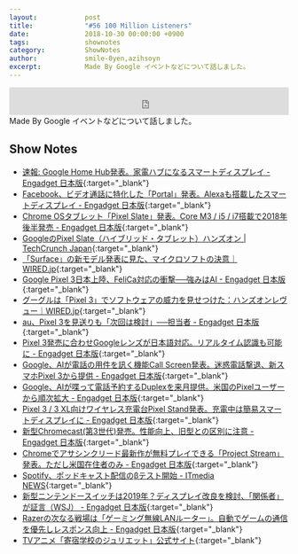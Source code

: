 ```yaml
---
layout:            post
title:             "#56 100 Million Listeners"
date:              2018-10-30 00:00:00 +0900
tags:              shownotes
category:          ShowNotes
author:            smile-0yen,azihsoyn
excerpt:           Made By Google イベントなどについて話しました。 
---
```

<iframe width="100%" height="50" scrolling="no" frameborder="no" src="https://w.soundcloud.com/player/?url=https%3A//api.soundcloud.com/tracks/521656950&amp;auto_play=false&amp;hide_related=false&amp;show_user=true&amp;show_reposts=false&amp;visual=false&amp;show_artwork=false&amp;default_height=75"></iframe>
Made By Google イベントなどについて話しました。 

## Show Notes
- [速報: Google Home Hub発表。家電ハブになるスマートディスプレイ \- Engadget 日本版](https://japanese.engadget.com/2018/10/09/google-home-hub-google-home/){:target="_blank"}
- [Facebook、ビデオ通話に特化した「Portal」発表。Alexaも搭載したスマートディスプレイ \- Engadget 日本版](https://japanese.engadget.com/2018/10/09/facebook-portal-alexa/){:target="_blank"}
- [Chrome OSタブレット「Pixel Slate」発表。Core M3 / i5 / i7搭載で2018年後半発売 \- Engadget 日本版](https://japanese.engadget.com/2018/10/09/chrome-os-pixel-slate-core-m3-i5-2018/){:target="_blank"}
- [GoogleのPixel Slate（ハイブリッド・タブレット）ハンズオン \| TechCrunch Japan](https://jp.techcrunch.com/2018/10/10/2018-10-09-hands-on-with-googles-pixel-slate/){:target="_blank"}
- [「Surface」の新モデル発表に見た、マイクロソフトの決意｜WIRED\.jp](https://wired.jp/2018/10/05/microsoft-updates-surface-pro/){:target="_blank"}
- [Google Pixel 3日本上陸、FeliCa対応の衝撃──強みはAI \- Engadget 日本版](https://japanese.engadget.com/2018/10/09/google-pixel-3-felica-ai/){:target="_blank"}
- [グーグルは「Pixel 3」でソフトウェアの威力を見せつけた：ハンズオンレヴュー｜WIRED\.jp](https://wired.jp/2018/10/11/google-pixel-3/){:target="_blank"}
- [au、Pixel 3を見送りも「次回は検討」──担当者 \- Engadget 日本版](https://japanese.engadget.com/2018/10/11/au-pixel-3/){:target="_blank"}
- [Pixel 3発売に合わせGoogleレンズが日本語対応。リアルタイム認識も可能に \- Engadget 日本版](https://japanese.engadget.com/2018/10/09/pixel-3-google/){:target="_blank"}
- [Google、AIが電話の用件を訊く機能Call Screen発表。迷惑電話撃退、新スマホPixel 3から提供 \- Engadget 日本版](https://japanese.engadget.com/2018/10/09/google-ai-call-screen-pixel-3/){:target="_blank"}
- [Google、AIが喋って電話予約するDuplexを来月提供。米国のPixelユーザーから順次拡大 \- Engadget 日本版](https://japanese.engadget.com/2018/10/09/google-ai-duplex-pixel/){:target="_blank"}
- [Pixel 3 / 3 XL向けワイヤレス充電台Pixel Stand発表。充電中は簡易スマートディスプレイに \- Engadget 日本版](https://japanese.engadget.com/2018/10/09/pixel-3-3-xl-pixel-stand/){:target="_blank"}
- [新型Chromecast\(第3世代\)発売。性能向上、旧型との区別に注意 \- Engadget 日本版](https://japanese.engadget.com/2018/10/09/3-chromecast-15-4000/){:target="_blank"}
- [Chromeでアサシンクリード最新作が無料プレイできる「Project Stream」発表。ただし米国在住者のみ \- Engadget 日本版](https://japanese.engadget.com/2018/10/02/chrome-project-stream/){:target="_blank"}
- [Spotify、ポッドキャスト配信のβテスト開始 \- ITmedia NEWS](http://www.itmedia.co.jp/news/articles/1810/08/news007.html){:target="_blank"}
- [新型ニンテンドースイッチは2019年？ディスプレイ改良を検討、「関係者」が証言（WSJ） \- Engadget 日本版](https://japanese.engadget.com/2018/10/04/2019-wsj/){:target="_blank"}
- [Razerの次なる戦場は「ゲーミング無線LANルーター」。自動でゲームの通信を優先しレスポンス向上 \- Engadget 日本版](https://japanese.engadget.com/2018/10/04/razer-lan/){:target="_blank"}
- [TVアニメ「寄宿学校のジュリエット」公式サイト](http://www.juliet-anime.com/){:target="_blank"}

